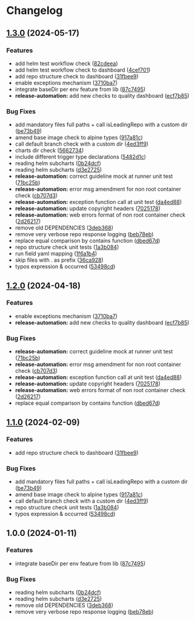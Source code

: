 # Changelog

## [1.3.0](https://github.com/kelaja/sig-release/compare/v1.2.0...v1.3.0) (2024-05-17)


### Features

* add helm test workflow check ([82cdeea](https://github.com/kelaja/sig-release/commit/82cdeea5c4e9bc16b7afd06e9dd3e9be23fdcddc))
* add helm test workflow check to dashboard ([4cef701](https://github.com/kelaja/sig-release/commit/4cef701dbe1b3a4aa4087dc253edb115c867c68d))
* add repo structure check to dashboard ([31fbee9](https://github.com/kelaja/sig-release/commit/31fbee9344e1b1a4ef3280e6c78ba65564e5d21d))
* enable exceptions mechanism ([3710ba7](https://github.com/kelaja/sig-release/commit/3710ba71228924b9479d6ed0b2cdf02bd63b14cd))
* integrate baseDir per env feature from lib ([87c7495](https://github.com/kelaja/sig-release/commit/87c7495765602196c4e2397cac4f0784b2582607))
* **release-automation:** add new checks to quality dashboard ([ecf7b85](https://github.com/kelaja/sig-release/commit/ecf7b857877e1369f4b88fa6f3cc2d43182d6832))


### Bug Fixes

* add mandatory files full paths + call isLeadingRepo with a custom dir ([be73b49](https://github.com/kelaja/sig-release/commit/be73b492cb3aeab50173867f32969b34be1d1338))
* amend base image check to alpine types ([917a81c](https://github.com/kelaja/sig-release/commit/917a81ce4a9de64318ef37193080e48465c939c1))
* call default branch check with a custom dir ([4ed3ff9](https://github.com/kelaja/sig-release/commit/4ed3ff93d9fbe0738e44c63cc96b5b93c9104c24))
* charts dir check ([5662734](https://github.com/kelaja/sig-release/commit/566273483c8b31b98d7f6c462abd8bc328ad03cd))
* include different trigger type declarations ([5482d1c](https://github.com/kelaja/sig-release/commit/5482d1c8093d3263efa0301dadfd2eaa17081fd4))
* reading helm subcharts ([0b24dcf](https://github.com/kelaja/sig-release/commit/0b24dcfe848f8c383dbe186b3c861d1ad7940b87))
* reading helm subcharts ([d3e2725](https://github.com/kelaja/sig-release/commit/d3e27253597faceef41c00b4c470e73f58d89068))
* **release-automation:** correct guideline mock at runner unit test ([71bc25b](https://github.com/kelaja/sig-release/commit/71bc25b9bc9b3dc250673a74e0afe191aec942e9))
* **release-automation:** error msg amendment for non root container check ([cb707d3](https://github.com/kelaja/sig-release/commit/cb707d3ea4a0d4d01a3f4c2335284217365b813d))
* **release-automation:** exception function call at unit test ([da4ed88](https://github.com/kelaja/sig-release/commit/da4ed88b5b32150c9c0079bcb41a4679ab5feb0c))
* **release-automation:** update copyright headers ([7025178](https://github.com/kelaja/sig-release/commit/702517853b5dca5aeb73d6225c011173124531f1))
* **release-automation:** web errors format of non root container check ([2d26217](https://github.com/kelaja/sig-release/commit/2d26217f89132468c897404ae02acf4889335871))
* remove old DEPENDENCIES ([3deb368](https://github.com/kelaja/sig-release/commit/3deb3681c632b24485ec360a4cf8d86f4bf184d8))
* remove very verbose repo response logging ([beb78eb](https://github.com/kelaja/sig-release/commit/beb78eb07be355d9daaddf70df9d766ee71ecc83))
* replace equal comparison by contains function ([dbed67d](https://github.com/kelaja/sig-release/commit/dbed67d7d88724f84961fb3d638aeabcd3cdb0b3))
* repo structure check unit tests ([1a3b084](https://github.com/kelaja/sig-release/commit/1a3b084132eb74983ebf9c3271e213546ac124d4))
* run field yaml mapping ([1f6a1b4](https://github.com/kelaja/sig-release/commit/1f6a1b43fcf9ccde56acbf644f49e686a02b0168))
* skip files with . as prefix ([36ca928](https://github.com/kelaja/sig-release/commit/36ca92841afe9596f6fc4da4b8f707a6d946eeec))
* typos expression & occurred ([53498cd](https://github.com/kelaja/sig-release/commit/53498cdc3bd549a6acdeb7be3d94511e9f668dad))

## [1.2.0](https://github.com/eclipse-tractusx/sig-release/compare/v1.1.0...v1.2.0) (2024-04-18)


### Features

* enable exceptions mechanism ([3710ba7](https://github.com/eclipse-tractusx/sig-release/commit/3710ba71228924b9479d6ed0b2cdf02bd63b14cd))
* **release-automation:** add new checks to quality dashboard ([ecf7b85](https://github.com/eclipse-tractusx/sig-release/commit/ecf7b857877e1369f4b88fa6f3cc2d43182d6832))


### Bug Fixes

* **release-automation:** correct guideline mock at runner unit test ([71bc25b](https://github.com/eclipse-tractusx/sig-release/commit/71bc25b9bc9b3dc250673a74e0afe191aec942e9))
* **release-automation:** error msg amendment for non root container check ([cb707d3](https://github.com/eclipse-tractusx/sig-release/commit/cb707d3ea4a0d4d01a3f4c2335284217365b813d))
* **release-automation:** exception function call at unit test ([da4ed88](https://github.com/eclipse-tractusx/sig-release/commit/da4ed88b5b32150c9c0079bcb41a4679ab5feb0c))
* **release-automation:** update copyright headers ([7025178](https://github.com/eclipse-tractusx/sig-release/commit/702517853b5dca5aeb73d6225c011173124531f1))
* **release-automation:** web errors format of non root container check ([2d26217](https://github.com/eclipse-tractusx/sig-release/commit/2d26217f89132468c897404ae02acf4889335871))
* replace equal comparison by contains function ([dbed67d](https://github.com/eclipse-tractusx/sig-release/commit/dbed67d7d88724f84961fb3d638aeabcd3cdb0b3))

## [1.1.0](https://github.com/eclipse-tractusx/sig-release/compare/v1.0.0...v1.1.0) (2024-02-09)


### Features

* add repo structure check to dashboard ([31fbee9](https://github.com/eclipse-tractusx/sig-release/commit/31fbee9344e1b1a4ef3280e6c78ba65564e5d21d))


### Bug Fixes

* add mandatory files full paths + call isLeadingRepo with a custom dir ([be73b49](https://github.com/eclipse-tractusx/sig-release/commit/be73b492cb3aeab50173867f32969b34be1d1338))
* amend base image check to alpine types ([917a81c](https://github.com/eclipse-tractusx/sig-release/commit/917a81ce4a9de64318ef37193080e48465c939c1))
* call default branch check with a custom dir ([4ed3ff9](https://github.com/eclipse-tractusx/sig-release/commit/4ed3ff93d9fbe0738e44c63cc96b5b93c9104c24))
* repo structure check unit tests ([1a3b084](https://github.com/eclipse-tractusx/sig-release/commit/1a3b084132eb74983ebf9c3271e213546ac124d4))
* typos expression & occurred ([53498cd](https://github.com/eclipse-tractusx/sig-release/commit/53498cdc3bd549a6acdeb7be3d94511e9f668dad))

## 1.0.0 (2024-01-11)


### Features

* integrate baseDir per env feature from lib ([87c7495](https://github.com/eclipse-tractusx/sig-release/commit/87c7495765602196c4e2397cac4f0784b2582607))


### Bug Fixes

* reading helm subcharts ([0b24dcf](https://github.com/eclipse-tractusx/sig-release/commit/0b24dcfe848f8c383dbe186b3c861d1ad7940b87))
* reading helm subcharts ([d3e2725](https://github.com/eclipse-tractusx/sig-release/commit/d3e27253597faceef41c00b4c470e73f58d89068))
* remove old DEPENDENCIES ([3deb368](https://github.com/eclipse-tractusx/sig-release/commit/3deb3681c632b24485ec360a4cf8d86f4bf184d8))
* remove very verbose repo response logging ([beb78eb](https://github.com/eclipse-tractusx/sig-release/commit/beb78eb07be355d9daaddf70df9d766ee71ecc83))
